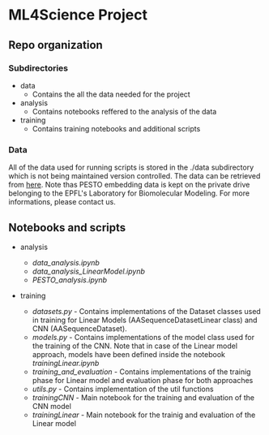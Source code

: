 # ML4Science Project

## Repo organization

### Subdirectories

- data
	- Contains the all the data needed for the project
- analysis
	- Contains notebooks reffered to the analysis of the data
- training
	- Contains training notebooks and additional scripts

### Data
All of the data used for running scripts is stored in the ./data subdirectory which is not being maintained version controlled.
The data can be retrieved from [here](https://drive.google.com/drive/folders/1eKOZOaClqz94sYwslzmfj9ndhhTpvpo3?usp=sharing).
Note thas PESTO embedding data is kept on the private drive belonging to the EPFL's Laboratory for Biomolecular Modeling. For more informations, please contact us.

## Notebooks and scripts
- analysis
	- *data_analysis.ipynb* 
	- *data_analysis_LinearModel.ipynb* 
	- *PESTO_analysis.ipynb* 

- training
	- *datasets.py* - Contains implementations of the Dataset classes used in training for Linear Models (AASequenceDatasetLinear class) and CNN (AASequenceDataset).
	- *models.py* - Contains implementations of the model class used for the training of the CNN. Note that in case of the Linear model approach, models have been defined inside the notebook *trainingLinear.ipynb*
	- *training_and_evaluation* - Contains implementations of the trainig phase for Linear model and evaluation phase for both approaches
	- *utils.py* - Contains implementation of the util functions 
	- *trainingCNN* - Main notebook for the training and evaluation of the CNN model
	- *trainingLinear* - Main notebook for the trainig and evaluation of the Linear model